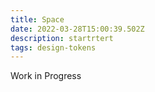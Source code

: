 ```yaml
---
title: Space
date: 2022-03-28T15:00:39.502Z
description: startrtert
tags: design-tokens
---
```

Work in Progress